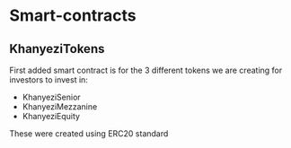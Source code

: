 # Smart-contracts

## KhanyeziTokens

First added smart contract is for the 3 different tokens we are creating for investors to invest in:

* KhanyeziSenior
* KhanyeziMezzanine
* KhanyeziEquity

These were created using ERC20 standard
